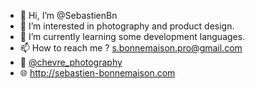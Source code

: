 - 👋 Hi, I’m @SebastienBn
- 👀 I’m interested in photography and product design.
- 🌱 I’m currently learning some development languages.
- 📫 How to reach me ? s.bonnemaison.pro@gmail.com
- 📸 [@chevre_photography](https://www.instagram.com/chevre_photography/)
- 🌐 http://sebastien-bonnemaison.com
